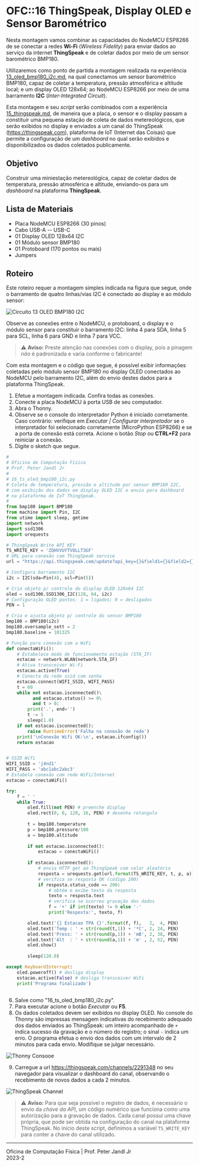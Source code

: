# OFC::16 ThingSpeak, Display OLED e Sensor Barométrico

Nesta montagem vamos combinar as capacidades do NodeMCU ESP8266 de se conectar a redes **Wi-Fi** (*Wireless Fidelity*) para enviar dados ao serviço da internet **ThingSpeak** e de coletar dados por meio de um sensor barométrico BMP180.

Utilizaremos como ponto de partida a montagem realizada na experiência [13_oled_bmp180_i2c.md](../13_oled_bmp180_i2c.md), na qual conectamos um sensor barométrico BMP180, capaz de coletar a temperatura, pressão atmosférica e altitude local; e um display OLED 128x64; ao NodeMCU ESP8266 por meio de uma barramento **I2C** (*Inter-Integrated Circuit*).

Esta montagem e seu *script* serão combinados com a experiência [15_thingspeak.md](../15_thingspeak.md), de maneira que a placa, o sensor e o display passam a constituir uma pequena estação de coleta de dados metereológicos, que serão exibidos no display e enviados a um canal do ThingSpeak (https://thingspeak.com), plataforma de IoT (Internet das Coisas) que permite a configuração de um *dashboard* no qual serão exibidos e disponibilizados os dados coletados publicamente.

## Objetivo

Construir uma miniestação metereológica, capaz de coletar dados de temperatura, pressão atmosférica e altitude, enviando-os para um *dashboard* na plataforma **ThingSpeak**.

## Lista de Materiais

* Placa NodeMCU ESP8266 (30 pinos)
* Cabo USB-A -- USB-C
* 01 Display OLED 128x64 I2C
* 01 Módulo sensor BMP180
* 01 Protoboard (170 pontos ou mais)
* Jumpers

## Roteiro

Este roteiro requer a montagem simples indicada na figura que segue, onde o barramento de quatro linhas/vias I2C é conectado ao display e ao módulo sensor:

![Circuito 13 OLED BMP180 I2C](https://github.com/pjandl/ocf/blob/main/T-2023-2/figuras/13_oled_bmp180_i2c.png)

Observe as conexões entre o NodeMCU, o protoboard, o display e o módulo sensor para constituir o barramento I2C: linha 4 para SDA, linha 5 para SCL, linha 6 para GND e linha 7 para VCC. 

> :warning: **Aviso:** Preste atenção nas conexões com o display, pois a pinagem *não* é padronizada e varia conforme o fabricante!

Com esta montagem e o código que segue, é possível exibir informações coletadas pelo módulo sensor BMP180 no display OLED conectados ao NodeMCU pelo barramento I2C, além do envio destes dados para a plataforma ThingSpeak.

1. Efetue a montagem indicada. Confira todas as conexões.
2. Conecte a placa NodeMCU à porta USB de seu computador.
3. Abra o Thonny.
4. Observe se o console do interpretador Python é iniciado corretamente. Caso contrário: verifique em *Executar | Configurar interpretador* se o interpretador foi selecionado corretamente (MicroPython ESP8266) e se a porta de conexão está correta. Acione o botão *Stop* ou **CTRL+F2** para reiniciar a conexão.
5. Digite o sketch que segue.

```python
#
# Oficina de Computação Física
# Prof. Peter Jandl Jr
#
# 16_ts_oled_bmp180_i2c.py
# Coleta de temperatura, pressão e altitude por sensor BMP180 I2C,
# com exibição dos dados em display OLED I2C e envio para dashboard
# na plataforma de IoT ThingSpeak.
#
from bmp180 import BMP180
from machine import Pin, I2C
from utime import sleep, gmtime
import network
import ssd1306
import urequests

# ThingSpeak Write API KEY
TS_WRITE_KEY = 'ZQHVVUYTVOLLT3GF'
# URL para conexão com ThingSpeak service
url = "https://api.thingspeak.com/update?api_key={}&field1={}&field2={}&field3={}"

# Configura barramento I2C
i2c = I2C(sda=Pin(4), scl=Pin(5))

# Cria objeto p/ controle do display OLED 128x64 I2C
oled = ssd1306.SSD1306_I2C(128, 64, i2c)
# Configuração OLED pontos: 1 = ligados; 0 = desligados
PEN = 1 

# Cria e ajusta objeto p/ controle do sensor BMP180
bmp180 = BMP180(i2c)
bmp180.oversample_sett = 2
bmp180.baseline = 101325

# Função para conexão com a WiFi
def conectaWiFi():
    # Estabelece modo de funcionamento estação (STA_IF)
    estacao = network.WLAN(network.STA_IF)
    # Ativa transceiver Wi-Fi
    estacao.active(True)
    # Conecta da rede ssid com senha
    estacao.connect(WIFI_SSID, WIFI_PASS)
    t = 60
    while not estacao.isconnected()\
          and estacao.status() >= 0\
          and t > 0:
        print('.', end='')
        t -= 1
        sleep(1.0)
    if not estacao.isconnected():
        raise RuntimeError('Falha na conexão de rede')
    print('\nConexão Wifi OK:\n', estacao.ifconfig())
    return estacao


# SSID Wifi
WIFI_SSID = 'j4nd1'
WIFI_PASS = 'abc1abc2abc3'
# Estabele conexão com rede WiFi/Internet
estacao = conectaWiFi()

try:
    f = ' '
    while True:
        oled.fill(not PEN) # preenche display
        oled.rect(0, 0, 128, 16, PEN) # desenha retangulo
        
        t = bmp180.temperature
        p = bmp180.pressure/100
        a = bmp180.altitude
        
        if not estacao.isconnected():
            estacao = conectaWiFi()
            
        if estacao.isconnected():
            # envia HTTP get ao ThingSpeak com valor aleatório
            resposta = urequests.get(url.format(TS_WRITE_KEY, t, p, a))
            # verifica se resposta OK (código 200)
            if resposta.status_code == 200:
                # obtém e exibe texto da resposta
                texto = resposta.text
                # verifica se ocorreu gravação dos dados
                f = '+' if int(texto) != 0 else '-'
                print('Resposta:', texto, f)

        oled.text('{} Estacao TPA {}'.format(f, f),   2,  4, PEN)
        oled.text('Temp : ' + str(round(t,1)) + '*C', 2, 24, PEN)
        oled.text('Press: ' + str(round(p,1)) + 'mB', 2, 38, PEN)
        oled.text('Alt  : ' + str(round(a,1)) + 'm' , 2, 52, PEN)
        oled.show()
        
        sleep(120.0)

except KeyboardInterrupt:
    oled.poweroff() # desliga display
    estacao.active(False) # desliga transceiver WiFi
    print('Programa finalizado')
    

```

6. Salve como "16_ts_oled_bmp180_i2c.py".
7. Para executar acione o botão *Executar* ou **F5**.
8. Os dados coletados devem ser exibidos no display OLED. No console do Thonny são impressas mensagem indicativas do recebimento adequado dos dados enviados ao ThingSpeak: um inteiro acompanhado de `+` indica sucesso da gravação e o número do registro; o sinal `-` indica um erro. O programa efetua o envio dos dados com um intervalo de 2 minutos para cada envio. Modifique se julgar necessário.

![Thonny Consooe](https://github.com/pjandl/ocf/blob/main/T-2023-2/figuras/16_console.png)

9. Carregue a url https://thingspeak.com/channels/2291348 no seu navegador para visualizar o dashboard do canal, observando o recebimento de novos dados a cada 2 minutos.

![ThingSpeak Channel](https://github.com/pjandl/ocf/blob/main/T-2023-2/figuras/16_ts_channel.png)

> :warning: **Aviso:** Para que seja possível o registro de dados, é necessário o envio da *chave da API*, um código numérico que funciona como uma autorização para a gravação de dados. Cada canal possui uma chave própria, que pode ser obtida na configuração do canal na plataforma ThingSpeak. No início deste script, definimos a variável `TS_WRITE_KEY` para conter a chave do canal utilizado.

---

Oficina de Computação Física | Prof. Peter Jandl Jr
<br/>2023-2
